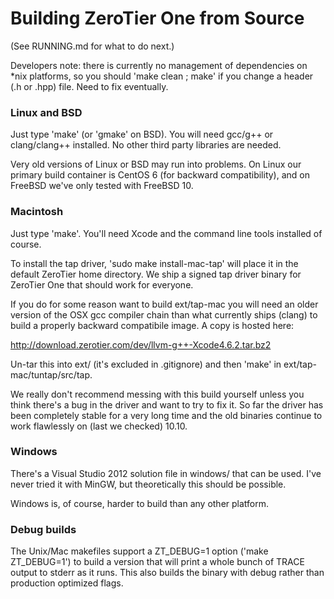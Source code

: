 Building ZeroTier One from Source
======

(See RUNNING.md for what to do next.)

Developers note: there is currently no management of dependencies on *nix platforms, so you should 'make clean ; make' if you change a header (.h or .hpp) file. Need to fix eventually.

### Linux and BSD

Just type 'make' (or 'gmake' on BSD). You will need gcc/g++ or clang/clang++ installed. No other third party libraries are needed.

Very old versions of Linux or BSD may run into problems. On Linux our primary build container is CentOS 6 (for backward compatibility), and on FreeBSD we've only tested with FreeBSD 10.

### Macintosh

Just type 'make'. You'll need Xcode and the command line tools installed of course.

To install the tap driver, 'sudo make install-mac-tap' will place it in the default ZeroTier home directory. We ship a signed tap driver binary for ZeroTier One that should work for everyone.

If you do for some reason want to build ext/tap-mac you will need an older version of the OSX gcc compiler chain than what currently ships (clang) to build a properly backward compatibile image. A copy is hosted here:

http://download.zerotier.com/dev/llvm-g++-Xcode4.6.2.tar.bz2

Un-tar this into ext/ (it's excluded in .gitignore) and then 'make' in ext/tap-mac/tuntap/src/tap.

We really don't recommend messing with this build yourself unless you think there's a bug in the driver and want to try to fix it. So far the driver has been completely stable for a very long time and the old binaries continue to work flawlessly on (last we checked) 10.10.

### Windows

There's a Visual Studio 2012 solution file in windows/ that can be used. I've never tried it with MinGW, but theoretically this should be possible.

Windows is, of course, harder to build than any other platform.

### Debug builds

The Unix/Mac makefiles support a ZT_DEBUG=1 option ('make ZT_DEBUG=1') to build a version that will print a whole bunch of TRACE output to stderr as it runs. This also builds the binary with debug rather than production optimized flags.
